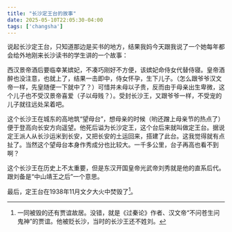 ```yaml
---
title: "长沙定王台的故事"
date: 2025-05-10T22:05:30-04:00
tags: ['changsha']
---
```


说起长沙定王台，只知道那边是买书的地方，结果我妈今天跟我说了一个她每年都会给外地刚来长沙读书的学生讲的一个故事：

西汉景帝酒后要临幸某嫔妃，不凑巧刚好不方便，该嫔妃命侍女代替侍寝。皇帝酒醉也没注意，也就上了，结果一击即中，侍女怀孕，生下儿子。（怎么跟爷爷汉文帝一样，先皇随便一下就中了？）可惜并未母以子贵，反而由于母亲出生卑微，这个儿子也不受汉景帝喜爱（子以母贱？）。受封长沙王，又跟爷爷一样，不受宠的儿子就往远处呆着吧。

这个长沙王在城东的高地筑“望母台”，想母亲的时候（哟还蹭上母亲节的热点了）便于登高向长安方向遥望。他死后谥为长沙定王，这个台后来就叫做定王台。据说定王派人从长沙运米到长安，又把长安的土运回来，搭建了此台。这我觉得就有点扯了。当然这个望母台本身作秀成分也比较大。一千多公里，台子再高也看不到啊？

这个长沙王在历史上不太重要，但是东汉开国皇帝光武帝刘秀就是他的直系后代。跟刘备是“中山靖王之后”一个意思。

最后，定王台在1938年11月文夕大火中焚毁了[^1]。

[^1]: 一同被毁的还有贾谊故居。没错，就是《过秦论》作者、汉文帝“不问苍生问鬼神”的贾谊。他被贬长沙，当时的长沙王还不姓刘。

